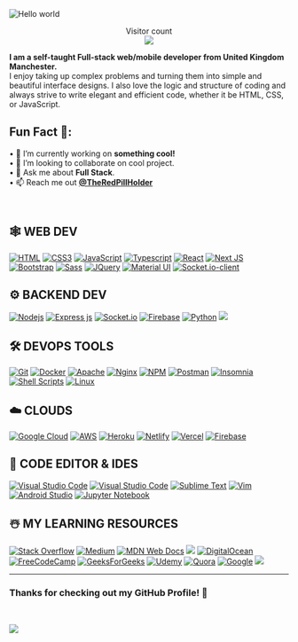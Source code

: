 
<img src="https://raw.githubusercontent.com/sagar-viradiya/sagar-viradiya/master/resources/banner.png" alt="Hello world">

<p align="center"> 
  Visitor count<br>
  <img src="https://profile-counter.glitch.me/sagar-viradiya/count.svg" />
</p>

**I am a self-taught Full-stack web/mobile developer from United Kingdom Manchester.**
<br/>I enjoy taking up complex problems and turning them into simple and beautiful interface designs. I also love the logic and structure of coding and always strive to write elegant and efficient code, whether it be HTML, CSS, or JavaScript.

## Fun Fact 🎈:
• 🔭 I’m currently working on <b>something cool!</b> <br/>
• 👯 I’m looking to collaborate on cool project.<br/>
• 💬 Ask me about <b>Full Stack</b>.<br/>
• 📫 Reach me out <a href="https://www.instagram.com/theredpillholder"><b>@TheRedPillHolder</b></a><br/>
</span>

<br />

## 🕸️ **WEB DEV**
[![HTML](https://img.shields.io/badge/HTML5-E34F26?style=for-the-badge&logo=html5&logoColor=white "HTML")][html]
[![CSS3](https://img.shields.io/badge/CSS3-1572B6?style=for-the-badge&logo=css3&logoColor=white "CSS")][css3]
[![JavaScript](https://img.shields.io/badge/JavaScript-F7DF1E?style=for-the-badge&logo=javascript&logoColor=black "JavaScript")][javaScript]
[![Typescript](https://img.shields.io/badge/TypeScript-007ACC?style=for-the-badge&logo=typescript&logoColor=white "Typescript")][typeScript]
[![React](https://img.shields.io/badge/React-20232A?style=for-the-badge&logo=react&logoColor=61DAFB "React")][react]
[![Next JS](https://img.shields.io/badge/Next-black?style=for-the-badge&logo=next.js&logoColor=white "Next.js")][repo]
[![Bootstrap](https://img.shields.io/badge/Bootstrap-563D7C?style=for-the-badge&logo=bootstrap&logoColor=white "Bootstrap")][boo]
[![Sass](https://img.shields.io/badge/Sass-CC6699?style=for-the-badge&logo=sass&logoColor=white "SASS")][sass]
[![JQuery](https://img.shields.io/badge/jQuery-0769AD?style=for-the-badge&logo=jquery&logoColor=white "JQuery")][jquery]
[![Material UI](https://img.shields.io/badge/Material--UI-%230081CB.svg?style=for-the-badge&logo=mui&logoColor=white "Material UI")][mui]
[![Socket.io-client](https://img.shields.io/badge/Socket.io--client-black?style=for-the-badge&logo=socket.io&badgeColor=**010101** "Socket.io-client")][socket]

## ⚙️ **BACKEND DEV**
[![](https://img.shields.io/badge/Node.js-43853D?style=for-the-badge&logo=node.js&logoColor=white "Nodejs")][node]
[![Express js](https://img.shields.io/badge/Express.js-404D59?style=for-the-badge "Express js")][express]
[![Socket.io](https://img.shields.io/badge/Socket.io-black?style=for-the-badge&logo=socket.io&badgeColor=010101 "Socket.io")][socket]
[![Firebase](https://img.shields.io/badge/firebase-%23039BE5.svg?style=for-the-badge&logo=firebase "Firebase")][firebase]
[![Python](https://img.shields.io/badge/python-3670A0?style=for-the-badge&logo=python&logoColor=ffdd54 "Python")][python]
[![](https://img.shields.io/badge/Flask-000000?style=for-the-badge&logo=flask&logoColor=white)][flask]

## 🛠️ **DEVOPS TOOLS**
[![Git](https://img.shields.io/badge/git-%23F05033.svg?style=for-the-badge&logo=git&logoColor=white "Git")][repo]
[![Docker](https://img.shields.io/badge/docker-%230db7ed.svg?style=for-the-badge&logo=docker&logoColor=white)][repo]
[![Apache](https://img.shields.io/badge/apache-%23D42029.svg?style=for-the-badge&logo=apache&logoColor=white "Apache")][repo]
[![Nginx](https://img.shields.io/badge/nginx-%23009639.svg?style=for-the-badge&logo=nginx&logoColor=white "Nginx")][repo]
[![NPM](https://img.shields.io/badge/NPM-%23000000.svg?style=for-the-badge&logo=npm&logoColor=white "Npm")][repo]
[![Postman](https://img.shields.io/badge/Postman-FF6C37?style=for-the-badge&logo=postman&logoColor=white "Postman")][repo]
[![Insomnia](https://img.shields.io/badge/Insomnia-black?style=for-the-badge&logo=insomnia&logoColor=5849BE "Insomnia")][repo]
[![Shell Scripts](https://img.shields.io/badge/Shell_Script-121011?style=for-the-badge&logo=gnu-bash&logoColor=white)][repo]
[![Linux](https://img.shields.io/badge/Linux-FCC624?style=for-the-badge&logo=linux&logoColor=black "Linux")][repo]

## ☁️ **CLOUDS**
[![Google Cloud](https://img.shields.io/badge/GoogleCloud-%234285F4.svg?style=for-the-badge&logo=google-cloud&logoColor=white "Google Cloud")][repo]
[![AWS](https://img.shields.io/badge/Amazon-_AWS-FF9900?style=for-the-badge&logo=amazon-aws&logoColor=white "AWS")][repo]
[![Heroku](https://img.shields.io/badge/heroku-%23430098.svg?style=for-the-badge&logo=heroku&logoColor=white "Heroku")][repo]
[![Netlify](https://img.shields.io/badge/netlify-%23000000.svg?style=for-the-badge&logo=netlify&logoColor=#00C7B7 "Netlify")][repo]
[![Vercel](https://img.shields.io/badge/vercel-%23000000.svg?style=for-the-badge&logo=vercel&logoColor=white "Vercel")][repo]
[![Firebase](https://img.shields.io/badge/firebase-%23039BE5.svg?style=for-the-badge&logo=firebase "Firebase")][repo]

## 📄 **CODE EDITOR & IDES**
[![Visual Studio Code](https://img.shields.io/badge/VS%20Code-0078d7.svg?style=for-the-badge&logo=visual-studio-code&logoColor=white "Visual Studio Code")][repo]
[![Visual Studio Code](https://img.shields.io/badge/VS%20Code%20Insider-24bfa5.svg?style=for-the-badge&logo=visual-studio-code&logoColor=white "Visual Studio Code")][repo]
[![Sublime Text](https://img.shields.io/badge/sublime_text-%23575757.svg?style=for-the-badge&logo=sublime-text&logoColor=important "Sublime Text")][repo]
[![Vim](https://img.shields.io/badge/VIM-%2311AB00.svg?style=for-the-badge&logo=vim&logoColor=white)][repo]
[![Android Studio](https://img.shields.io/badge/Android%20Studio-3DDC84.svg?style=for-the-badge&logo=android-studio&logoColor=white)][repo]
[![Jupyter Notebook](https://img.shields.io/badge/jupyter-%23FA0F00.svg?style=for-the-badge&logo=jupyter&logoColor=white)][repo]

## ☃️ **MY LEARNING RESOURCES**
[![Stack Overflow](https://img.shields.io/badge/-Stackoverflow-FE7A16?style=for-the-badge&logo=stack-overflow&logoColor=white)][sof]
[![Medium](https://img.shields.io/badge/Medium-12100E?style=for-the-badge&logo=medium&logoColor=white)][medium]
[![MDN Web Docs](https://img.shields.io/badge/MDN_Web_Docs-black?style=for-the-badge&logo=mdnwebdocs&logoColor=white)][mdn]
[![](https://www.youtube.com/)][youtube]
[![DigitalOcean](https://img.shields.io/badge/DO_Community-%230167ff.svg?style=for-the-badge&logo=digitalOcean&logoColor=white)][doc]
[![FreeCodeCamp](https://img.shields.io/badge/Freecodecamp-%23123.svg?&style=for-the-badge&logo=freecodecamp&logoColor=green)][fcc]
[![GeeksForGeeks](https://img.shields.io/badge/GeeksforGeeks-gray?style=for-the-badge&logo=geeksforgeeks&logoColor=35914c)][gog]
[![Udemy](https://img.shields.io/badge/Udemy-A435F0?style=for-the-badge&logo=Udemy&logoColor=white)][udemy]
[![Quora](https://img.shields.io/badge/Quora-%23B92B27.svg?style=for-the-badge&logo=Quora&logoColor=white)][quora]
[![Google](https://img.shields.io/badge/google-4285F4?style=for-the-badge&logo=google&logoColor=white)][google]
[![](https://img.shields.io/badge/GitHub-100000?style=for-the-badge&logo=github&logoColor=white)][github]

[medium]: https://medium.com/
[github]: https://github.com/
[google]: https://www.google.com
[mdn]:    https://developer.mozilla.org/en-US/
[wiki]:   https://en.wikipedia.org/wiki/Main_Page
[quora]:  https://www.quora.com/
[doc]:    https://www.digitalocean.com/community
[youtube]:https://www.youtube.com/
[udemy]:  https://www.udemy.com/
[gog]:    https://www.geeksforgeeks.org/
[fcc]:    https://www.freecodecamp.org/
[sof]:    https://stackoverflow.com/
[repo]:   https://github.com/Aram-Eli/
[html]:   https://developer.mozilla.org/en-US/docs/Web/HTML
[javaScript]:https://developer.mozilla.org/en-US/docs/Web/JavaScript
[css3]:   https://css-tricks.com/
[typeScript]: https://www.typescriptlang.org/
[react]:  https://reactjs.org/
[sass]:   https://sass-lang.com/
[boo]:    https://getbootstrap.com/
[socket]: https://socket.io/docs/v4/client-api/
[mui]:    https://mui.com/
[jquery]: https://jquery.com/
[node]:   https://nodejs.org/en/
[express]:https://expressjs.com/
[firebase]:https://firebase.google.com/
[python]:  https://www.python.org/
[flask]: https://flask.palletsprojects.com/en/2.1.x/


<hr />

### **Thanks for checking out my GitHub Profile!** 🙏

<br />

![](https://ForTheBadge.com/images/badges/built-with-love.svg)